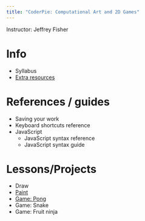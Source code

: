 ```yaml
---
title: "CoderPie: Computational Art and 2D Games"
---
```

Instructor: Jeffrey Fisher

# Info

- Syllabus
- [Extra resources](extra)

# References / guides

- Saving your work
- Keyboard shortcuts reference
- JavaScript
	- JavaScript syntax reference
	- JavaScript syntax guide

# Lessons/Projects

- Draw
- [Paint](paint)
- [Game: Pong](pong)
- Game: Snake
- Game: Fruit ninja
